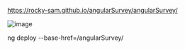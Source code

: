 https://rocky-sam.github.io/angularSurvey/angularSurvey/

![image](https://user-images.githubusercontent.com/12700182/133905797-6555d52d-0230-4517-b1ce-1abac5574469.png)

ng deploy --base-href=/angularSurvey/
